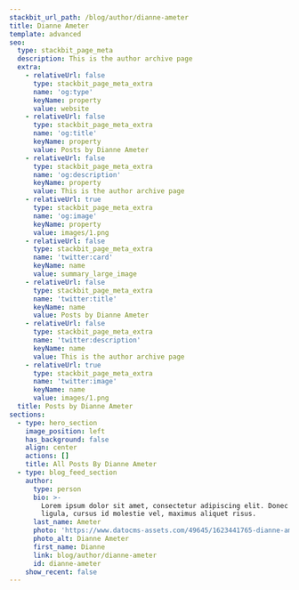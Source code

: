 ```yaml
---
stackbit_url_path: /blog/author/dianne-ameter
title: Dianne Ameter
template: advanced
seo:
  type: stackbit_page_meta
  description: This is the author archive page
  extra:
    - relativeUrl: false
      type: stackbit_page_meta_extra
      name: 'og:type'
      keyName: property
      value: website
    - relativeUrl: false
      type: stackbit_page_meta_extra
      name: 'og:title'
      keyName: property
      value: Posts by Dianne Ameter
    - relativeUrl: false
      type: stackbit_page_meta_extra
      name: 'og:description'
      keyName: property
      value: This is the author archive page
    - relativeUrl: true
      type: stackbit_page_meta_extra
      name: 'og:image'
      keyName: property
      value: images/1.png
    - relativeUrl: false
      type: stackbit_page_meta_extra
      name: 'twitter:card'
      keyName: name
      value: summary_large_image
    - relativeUrl: false
      type: stackbit_page_meta_extra
      name: 'twitter:title'
      keyName: name
      value: Posts by Dianne Ameter
    - relativeUrl: false
      type: stackbit_page_meta_extra
      name: 'twitter:description'
      keyName: name
      value: This is the author archive page
    - relativeUrl: true
      type: stackbit_page_meta_extra
      name: 'twitter:image'
      keyName: name
      value: images/1.png
  title: Posts by Dianne Ameter
sections:
  - type: hero_section
    image_position: left
    has_background: false
    align: center
    actions: []
    title: All Posts By Dianne Ameter
  - type: blog_feed_section
    author:
      type: person
      bio: >-
        Lorem ipsum dolor sit amet, consectetur adipiscing elit. Donec nisl
        ligula, cursus id molestie vel, maximus aliquet risus.
      last_name: Ameter
      photo: 'https://www.datocms-assets.com/49645/1623441765-dianne-ameter.jpg'
      photo_alt: Dianne Ameter
      first_name: Dianne
      link: blog/author/dianne-ameter
      id: dianne-ameter
    show_recent: false
---
```


